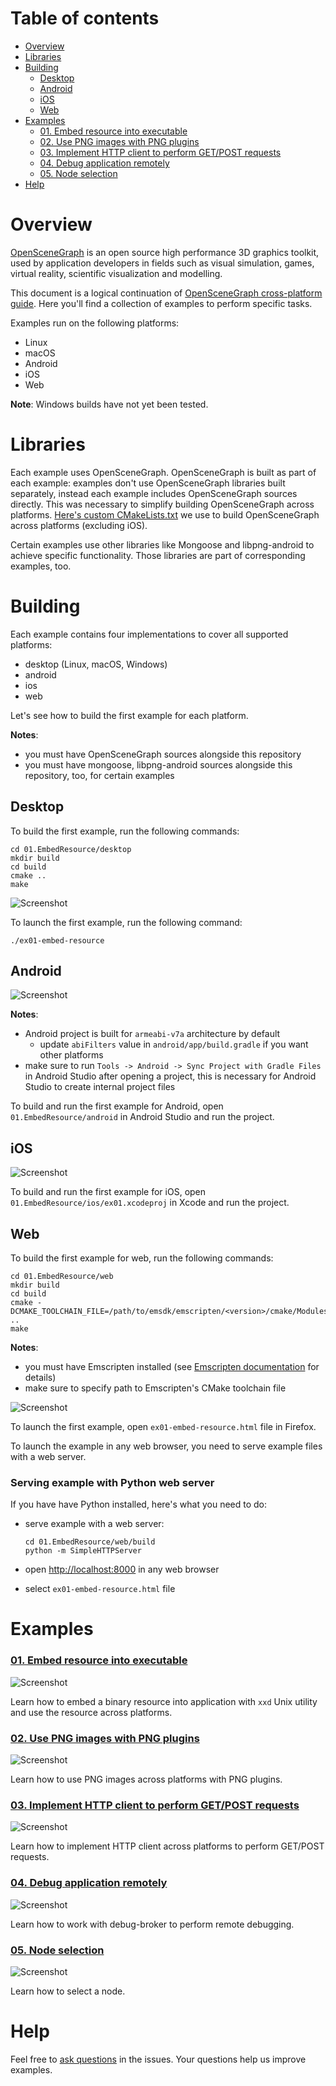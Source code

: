 # Table of contents

* [Overview](#overview)
* [Libraries](#libs)
* [Building](#build)
    * [Desktop](#build-desktop)
    * [Android](#build-android)
    * [iOS](#build-ios)
    * [Web](#build-web)
* [Examples](#examples)
    * [01. Embed resource into executable](#ex01)
    * [02. Use PNG images with PNG plugins](#ex02)
    * [03. Implement HTTP client to perform GET/POST requests](#ex03)
    * [04. Debug application remotely](#ex04)
    * [05. Node selection](#ex05)
* [Help](#help)

<a name="overview"/>

# Overview

[OpenSceneGraph][osg] is an open source high performance
3D graphics toolkit, used by application developers in fields such as visual
simulation, games, virtual reality, scientific visualization and modelling.

This document is a logical continuation of
[OpenSceneGraph cross-platform guide][osgcpg]. Here you'll find
a collection of examples to perform specific tasks.

Examples run on the following platforms:

* Linux
* macOS
* Android
* iOS
* Web

**Note**: Windows builds have not yet been tested.

<a name="libs"/>

# Libraries

Each example uses OpenSceneGraph.
OpenSceneGraph is built as part of each example: examples don't use
OpenSceneGraph libraries built separately, instead each example includes
OpenSceneGraph sources directly. This was necessary to simplify building
OpenSceneGraph across platforms. [Here's custom CMakeLists.txt][custom-osg-cmake]
we use to build OpenSceneGraph across platforms (excluding iOS).

Certain examples use other libraries like Mongoose and libpng-android
to achieve specific functionality. Those libraries are part of
corresponding examples, too.

<a name="build"/>

# Building

Each example contains four implementations to cover all supported platforms:

* desktop (Linux, macOS, Windows)
* android
* ios
* web

Let's see how to build the first example for each platform.

**Notes**:

* you must have OpenSceneGraph sources alongside this repository
* you must have mongoose, libpng-android sources alongside this repository, too, for certain examples

<a name="build-desktop"/>

## Desktop

To build the first example, run the following commands:

```
cd 01.EmbedResource/desktop
mkdir build
cd build
cmake ..
make
```

  ![Screenshot][screenshot-desktop]

To launch the first example, run the following command:

`./ex01-embed-resource`

<a name="build-android"/>

## Android

  ![Screenshot][screenshot-android]

**Notes**:

* Android project is built for `armeabi-v7a` architecture by default
    * update `abiFilters` value in `android/app/build.gradle` if you want other platforms
* make sure to run `Tools -> Android -> Sync Project with Gradle Files` in Android Studio after opening a project, this is necessary for Android Studio to create internal project files

To build and run the first example for Android, open
`01.EmbedResource/android` in Android Studio and run the project.

<a name="build-ios"/>

## iOS

  ![Screenshot][screenshot-ios]

To build and run the first example for iOS, open
`01.EmbedResource/ios/ex01.xcodeproj` in Xcode and run the project.

<a name="build-web"/>

## Web

To build the first example for web, run the following commands:

```
cd 01.EmbedResource/web
mkdir build
cd build
cmake -DCMAKE_TOOLCHAIN_FILE=/path/to/emsdk/emscripten/<version>/cmake/Modules/Platform/Emscripten.cmake ..
make
```

**Notes**:

* you must have Emscripten installed (see [Emscripten documentation][emscripten-installation] for details)
* make sure to specify path to Emscripten's CMake toolchain file


![Screenshot][screenshot-web]

To launch the first example, open `ex01-embed-resource.html` file in Firefox.

To launch the example in any web browser, you need to serve example files
with a web server.

### Serving example with Python web server

If you have have Python installed, here's what you need to do:

* serve example with a web server:

    ```
    cd 01.EmbedResource/web/build
    python -m SimpleHTTPServer
    ```
* open [http://localhost:8000](http://localhost:8000) in any web browser
* select `ex01-embed-resource.html` file

<a name="examples"/>

# Examples

<a name="ex01"/>

### [01. Embed resource into executable][ex01]

  ![Screenshot][ex01-screenshot]

  Learn how to embed a binary resource into application with `xxd` Unix utility
  and use the resource across platforms.

<a name="ex02"/>

### [02. Use PNG images with PNG plugins][ex02]

  ![Screenshot][ex02-screenshot]

  Learn how to use PNG images across platforms with PNG plugins.

<a name="ex03"/>

### [03. Implement HTTP client to perform GET/POST requests][ex03]

  ![Screenshot][ex03-screenshot]

  Learn how to implement HTTP client across platforms to perform
  GET/POST requests.

<a name="ex04"/>

### [04. Debug application remotely][ex04]

  ![Screenshot][ex04-screenshot]

  Learn how to work with debug-broker to perform remote debugging.

<a name="ex05"/>

### [05. Node selection][ex05]

  ![Screenshot][ex05-screenshot]

  Learn how to select a node.

<a name="help"/>

Help
====

Feel free to [ask questions][issues] in the issues. Your questions help us
improve examples.

[osg]: http://openscenegraph.org
[osgcpg]: https://github.com/OGStudio/openscenegraph-cross-platform-guide
[custom-osg-cmake]: libs/OpenSceneGraph/CMakeLists.txt
[emscripten-installation]: http://kripken.github.io/emscripten-site/docs/getting_started/downloads.html
[issues]: https://github.com/OGStudio/openscenegraph-cross-platform-examples/issues

[screenshot-desktop]: readme/shot-desktop.png
[screenshot-android]: readme/shot-android.png
[screenshot-ios]: readme/shot-ios.png
[screenshot-web]: readme/shot-web.png

[ex01]: 01.EmbedResource
[ex01-screenshot]: 01.EmbedResource/shot.png

[ex02]: 02.TextureImage
[ex02-screenshot]: 02.TextureImage/shot.png

[ex03]: 03.HTTPClient
[ex03-screenshot]: 03.HTTPClient/shot.png

[ex04]: 04.RemoteDebugging
[ex04-screenshot]: 04.RemoteDebugging/shot.png

[ex05]: 05.NodeSelection
[ex05-screenshot]: 05.NodeSelection/shot.png
